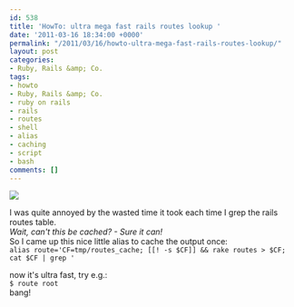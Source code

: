 ```yaml
---
id: 538
title: 'HowTo: ultra mega fast rails routes lookup '
date: '2011-03-16 18:34:00 +0000'
permalink: "/2011/03/16/howto-ultra-mega-fast-rails-routes-lookup/"
layout: post
categories:
- Ruby, Rails &amp; Co.
tags:
- howto
- Ruby, Rails &amp; Co.
- ruby on rails
- rails
- routes
- shell
- alias
- caching
- script
- bash
comments: []
---
```

![](http://static.guim.co.uk/sys-images/Guardian/Pix/pictures/2009/8/5/1249508265579/Frances-V150-TGV-fast-tra-001.jpg)

I was quite annoyed by the wasted time it took each time I grep the rails routes table.  
_Wait, can't this be cached? - Sure it can!_  
So I came up this nice little alias to cache the output once:  
`
alias route='CF=tmp/routes_cache; [[! -s $CF]] && rake routes > $CF; cat $CF | grep '
`

now it's ultra fast, try e.g.:  
`
$ route root
`  
bang!
